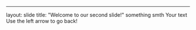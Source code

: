 ---

layout: slide
title: "Welcome to our second slide!"
something smth
Your text
Use the left arrow to go back!